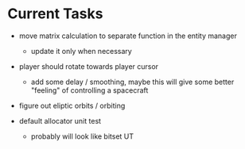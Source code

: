 # **Current Tasks**
* move matrix calculation to separate function in the entity manager
    * update it only when necessary
* player should rotate towards player cursor
    * add some delay / smoothing, maybe this will give some better "feeling" of
    controlling a spacecraft
* figure out eliptic orbits / orbiting

* default allocator unit test
    * probably will look like bitset UT
